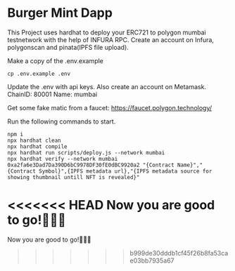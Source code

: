 # Burger Mint Dapp

This Project uses hardhat to deploy your ERC721 to polygon mumbai testnetwork with the help of INFURA RPC.
Create an account on Infura, polygonscan and pinata(IPFS file upload).

Make a copy of the .env.example

```shell
cp .env.example .env
```

Update the .env with api keys.
Also create an account on Metamask.
ChainID: 80001
Name: mumbai

Get some fake matic from a faucet: https://faucet.polygon.technology/


Run the following commands to start.
```shell
npm i
npx hardhat clean
npx hardhat compile 
npx hardhat run scripts/deploy.js --network mumbai
npx hardhat verify --network mumbai 0xa2fa6e3Dad7Da390D6bC9978DF30fE0dBC9920a2 "{Contract Name}","{Contract Symbol}",{IPFS metadata url},"{IPFS metadata source for showing thumbnail untill NFT is revealed}"
```

<<<<<<< HEAD
Now you are good to go!🚀🚀🚀
=======
Now you are good to go!🚀🚀🚀
>>>>>>> b999de30dddb1cf45f26b8fa53cae03bb7935a67
